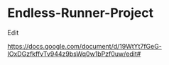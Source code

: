 # Endless-Runner-Project

Edit

https://docs.google.com/document/d/19WtYt7fGeG-IOxDGzfkffvTv944z9bsWq0w1bPzf0uw/edit#
